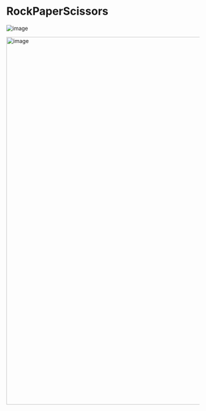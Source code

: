 # RockPaperScissors

![image](https://user-images.githubusercontent.com/91471170/154528867-b9b921f1-58aa-40e1-b9b4-8b326ae2034b.png)


<img width="959" alt="image" src="https://user-images.githubusercontent.com/91471170/154529003-213f2192-2afa-4322-9eda-2bc6601203eb.png">
